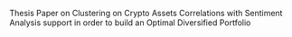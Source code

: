 Thesis Paper on Clustering on Crypto Assets Correlations with Sentiment Analysis support in order to build an Optimal Diversified Portfolio 

